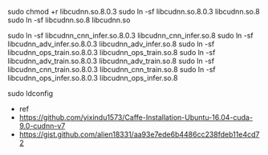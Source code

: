 
sudo chmod +r libcudnn.so.8.0.3
sudo ln -sf libcudnn.so.8.0.3 libcudnn.so.8
sudo ln -sf libcudnn.so.8 libcudnn.so

sudo ln -sf libcudnn_cnn_infer.so.8.0.3 libcudnn_cnn_infer.so.8
sudo ln -sf libcudnn_adv_infer.so.8.0.3 libcudnn_adv_infer.so.8
sudo ln -sf libcudnn_ops_train.so.8.0.3 libcudnn_ops_train.so.8
sudo ln -sf libcudnn_adv_train.so.8.0.3 libcudnn_adv_train.so.8
sudo ln -sf libcudnn_cnn_train.so.8.0.3 libcudnn_cnn_train.so.8
sudo ln -sf libcudnn_ops_infer.so.8.0.3 libcudnn_ops_infer.so.8


sudo ldconfig



* ref
* https://github.com/yixindu1573/Caffe-Installation-Ubuntu-16.04-cuda-9.0-cudnn-v7
* https://gist.github.com/alien18331/aa93e7ede6b4486cc238fdeb11e4cd72


